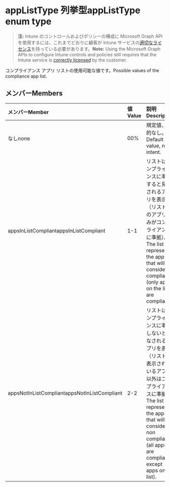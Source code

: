 # <a name="applisttype-enum-type"></a><span data-ttu-id="32b73-101">appListType 列挙型</span><span class="sxs-lookup"><span data-stu-id="32b73-101">appListType enum type</span></span>

> <span data-ttu-id="32b73-102">**注:** Intune のコントロールおよびポリシーの構成に Microsoft Graph API を使用するには、これまでどおりに顧客が Intune サービスの[適切なライセンス](https://go.microsoft.com/fwlink/?linkid=839381)を持っている必要があります。</span><span class="sxs-lookup"><span data-stu-id="32b73-102">**Note:** Using the Microsoft Graph APIs to configure Intune controls and policies still requires that the Intune service is [correctly licensed](https://go.microsoft.com/fwlink/?linkid=839381) by the customer.</span></span>

<span data-ttu-id="32b73-103">コンプライアンス アプリ リストの使用可能な値です。</span><span class="sxs-lookup"><span data-stu-id="32b73-103">Possible values of the compliance app list.</span></span>
## <a name="members"></a><span data-ttu-id="32b73-104">メンバー</span><span class="sxs-lookup"><span data-stu-id="32b73-104">Members</span></span>
|<span data-ttu-id="32b73-105">メンバー</span><span class="sxs-lookup"><span data-stu-id="32b73-105">Member</span></span>|<span data-ttu-id="32b73-106">値</span><span class="sxs-lookup"><span data-stu-id="32b73-106">Value</span></span>|<span data-ttu-id="32b73-107">説明</span><span class="sxs-lookup"><span data-stu-id="32b73-107">Description</span></span>|
|:---|:---|:---|
|<span data-ttu-id="32b73-108">なし</span><span class="sxs-lookup"><span data-stu-id="32b73-108">none</span></span>|<span data-ttu-id="32b73-109">0</span><span class="sxs-lookup"><span data-stu-id="32b73-109">0%</span></span>|<span data-ttu-id="32b73-110">規定値、目的なし。</span><span class="sxs-lookup"><span data-stu-id="32b73-110">Default value, no intent.</span></span>|
|<span data-ttu-id="32b73-111">appsInListCompliant</span><span class="sxs-lookup"><span data-stu-id="32b73-111">appsInListCompliant</span></span>|<span data-ttu-id="32b73-112">1</span><span class="sxs-lookup"><span data-stu-id="32b73-112">-1</span></span>|<span data-ttu-id="32b73-113">リストはコンプライアンスに準拠すると見なされるアプリを表示（リスト上のアプリのみがコンプライアンスに準拠）。</span><span class="sxs-lookup"><span data-stu-id="32b73-113">The list represents the apps that will be considered compliant (only apps on the list are compliant).</span></span>|
|<span data-ttu-id="32b73-114">appsNotInListCompliant</span><span class="sxs-lookup"><span data-stu-id="32b73-114">appsNotInListCompliant</span></span>|<span data-ttu-id="32b73-115">2</span><span class="sxs-lookup"><span data-stu-id="32b73-115">-2</span></span>|<span data-ttu-id="32b73-116">リストはコンプライアンスに準拠しないと見なされるアプリを表示（リストに表示されているアプリ以外はコンプライアンスに準拠）。</span><span class="sxs-lookup"><span data-stu-id="32b73-116">The list represents the apps that will be considered non compliant (all apps are compliant except apps on the list).</span></span>|








